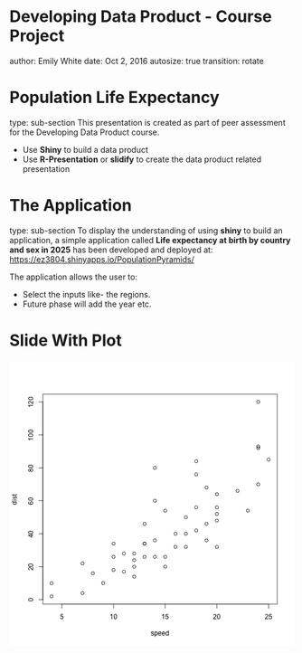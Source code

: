 Developing Data Product - Course Project
========================================================
author: Emily White
date: Oct 2, 2016
autosize: true
transition: rotate

Population Life Expectancy
========================================================
type: sub-section
This presentation is created as part of peer assessment for the Developing Data Product course.

- Use **Shiny** to build a data product
- Use **R-Presentation** or **slidify** to create the data product related presentation

The Application
========================================================
type: sub-section
To display the understanding of using **shiny** to build an application, a simple application called **Life expectancy at birth by country and sex in 2025** has been developed and deployed at: 
https://ez3804.shinyapps.io/PopulationPyramids/

The application allows the user to:
- Select the inputs like- the regions. 
- Future phase will add the year etc.


Slide With Plot
========================================================

![plot of chunk unnamed-chunk-1](PopExpectancy-figure/unnamed-chunk-1-1.png)
